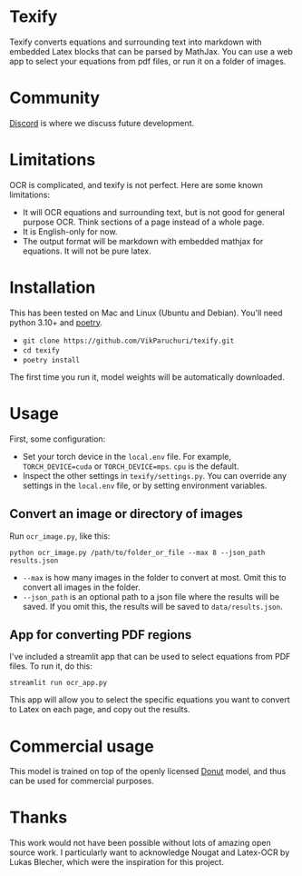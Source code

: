 # Texify

Texify converts equations and surrounding text into markdown with embedded Latex blocks that can be parsed by MathJax.  You can use a web app to select your equations from pdf files, or run it on a folder of images.

# Community

[Discord](https://discord.gg//KuZwXNGnfH) is where we discuss future development.

# Limitations

OCR is complicated, and texify is not perfect.  Here are some known limitations:

- It will OCR equations and surrounding text, but is not good for general purpose OCR.  Think sections of a page instead of a whole page.
- It is English-only for now.
- The output format will be markdown with embedded mathjax for equations.  It will not be pure latex.

# Installation

This has been tested on Mac and Linux (Ubuntu and Debian).  You'll need python 3.10+ and [poetry](https://python-poetry.org/docs/#installing-with-the-official-installer).

- `git clone https://github.com/VikParuchuri/texify.git`
- `cd texify`
- `poetry install`

The first time you run it, model weights will be automatically downloaded.

# Usage

First, some configuration:

- Set your torch device in the `local.env` file.  For example, `TORCH_DEVICE=cuda` or `TORCH_DEVICE=mps`.  `cpu` is the default.
- Inspect the other settings in `texify/settings.py`.  You can override any settings in the `local.env` file, or by setting environment variables.

## Convert an image or directory of images

Run `ocr_image.py`, like this:

```
python ocr_image.py /path/to/folder_or_file --max 8 --json_path results.json
```

- `--max` is how many images in the folder to convert at most.  Omit this to convert all images in the folder.
- `--json_path` is an optional path to a json file where the results will be saved.  If you omit this, the results will be saved to `data/results.json`.

## App for converting PDF regions

I've included a streamlit app that can be used to select equations from PDF files.  To run it, do this:

```
streamlit run ocr_app.py
```

This app will allow you to select the specific equations you want to convert to Latex on each page, and copy out the results.

# Commercial usage

This model is trained on top of the openly licensed [Donut](https://huggingface.co/naver-clova-ix/donut-base) model, and thus can be used for commercial purposes.

# Thanks

This work would not have been possible without lots of amazing open source work.  I particularly want to acknowledge Nougat and Latex-OCR by Lukas Blecher, which were the inspiration for this project.